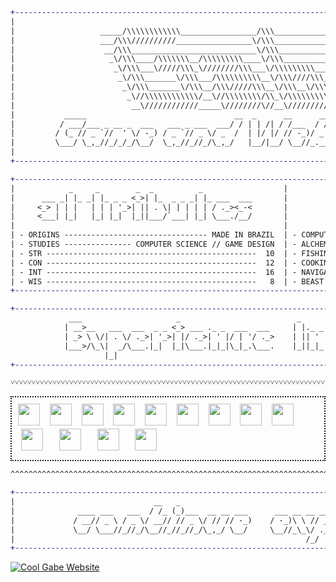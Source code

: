 
```diff
+-------------------------------------------------------------------------------------------------------------------+
|                                                                                                                   |
|                   _____/\\\\\\\\\\\\_________________/\\\_______________________                                  |
|                   ___/\\\//////////_________________\/\\\_______________________                                  |
|                    __/\\\____________________________\/\\\_______________________                                 |
|                     _\/\\\____/\\\\\\\__/\\\\\\\\\____\/\\\____________/\\\\\\\\__                                |
|                      _\/\\\___\/////\\\_\////////\\\___\/\\\\\\\\\____/\\\/////\\\_                               |
|                       _\/\\\_______\/\\\___/\\\\\\\\\\__\/\\\////\\\__/\\\\\\\\\\\__                              |
|                        _\/\\\_______\/\\\__/\\\/////\\\__\/\\\__\/\\\_\//\\///////___                             |
|                         _\//\\\\\\\\\\\\/__\//\\\\\\\\/\\_\/\\\\\\\\\___\//\\\\\\\\\\_                            |
|                          __\////////////_____\////////\//__\/////////_____\//////////__                           |
|           _____                                 __  _      __      __     ___             _                       |
|          / ___/___ _ __ _  ___   ___ _ ___  ___/ / | | /| / /___  / /    / _ \ ___  ___  (_)___ _ ___             |
|         / (_ // _ `//  ' \/ -_) / _ `// _ \/ _  /  | |/ |/ // -_)/ _ \  / // // -_)(_-< / // _ `// _ \            |
|         \___/ \_,_//_/_/_/\__/  \_,_//_//_/\_,_/   |__/|__/ \__//_.__/ /____/ \__//___//_/ \_, //_//_/            |
|                                                                                           /___/                   |
+-------------------------------------------------------------------------------------------------------------------+

+-------------------------------------------------------------------------------------------------------------------+
|            _     _        _  _          _                  |                  ___  _    _  _  _                   |
|      ___ _| |_ _| |_ _ _ <_>| |_  _ _ _| |_ ___  ___       |                 / __>| |__<_>| || | ___              |
|     <_> | | |   | | | '_>| || . \| | | | | / ._><_-<       |                 \__ \| / /| || || |<_-<              |
|     <___| |_|   |_| |_|  |_||___/`___| |_| \___./__/       |                 <___/|_\_\|_||_||_|/__/              |
|                                                            |                                                      |
| - ORIGINS -------------------------------- MADE IN BRAZIL  | - COMPUTERS ------------------------------------ 92% |
| - STUDIES --------------- COMPUTER SCIENCE // GAME DESIGN  | - ALCHEMY --------------------------------------  1% |
| - STR -----------------------------------------------  10  | - FISHING -------------------------------------- 35% |
| - CON -----------------------------------------------  12  | - COOKING -------------------------------------- 72% |
| - INT -----------------------------------------------  16  | - NAVIGATION ----------------------------------- 45% |
| - WIS -----------------------------------------------   8  | - BEAST TAMING --------------------------------- 84% |
+-------------------------------------------------------------------------------------------------------------------+

+-------------------------------------------------------------------------------------------------------------------+
             ___                     _                          _                       _                 
            | __>__   ___  ___  _ _ <_> ___ ._ _  ___  ___     | |._ _  _ _  ___ ._ _ _| |_ ___  _ _  _ _ 
            | _> \ \/| . \/ ._>| '_>| |/ ._>| ' |/ | '/ ._>    | || ' || | |/ ._>| ' | | | / . \| '_>| | |
            |___>/\_\|  _/\___.|_|  |_|\___.|_|_|\_|_.\___.    |_||_|_||__/ \___.|_|_| |_| \___/|_|  `_. |
                     |_|                                                                             <___'
+-------------------------------------------------------------------------------------------------------------------+

˅˅˅˅˅˅˅˅˅˅˅˅˅˅˅˅˅˅˅˅˅˅˅˅˅˅˅˅˅˅˅˅˅˅˅˅˅˅˅˅˅˅˅˅˅˅˅˅˅˅˅˅˅˅˅˅˅˅˅˅˅˅˅˅˅˅˅˅˅˅˅˅˅˅˅˅˅˅˅˅˅˅˅˅˅˅˅˅˅˅˅˅˅˅˅˅˅˅˅˅˅˅˅˅˅˅˅˅˅˅˅˅˅˅˅˅˅
```
<div style="border: 2px dotted; padding: 10px; display: flex; flex-wrap: wrap;">
  <img src="https://cdn.jsdelivr.net/gh/devicons/devicon/icons/javascript/javascript-original.svg" height="35">&nbsp;&nbsp;&nbsp;&nbsp;
  <img src="https://cdn.jsdelivr.net/gh/devicons/devicon/icons/react/react-original.svg" height="35">&nbsp;&nbsp;&nbsp;&nbsp;
  <img src="https://cdn.jsdelivr.net/gh/devicons/devicon/icons/nextjs/nextjs-original.svg" height="35">&nbsp;&nbsp;&nbsp;&nbsp;
  <img src="https://cdn.jsdelivr.net/gh/devicons/devicon/icons/php/php-original.svg" height="35">&nbsp;&nbsp;&nbsp;&nbsp;
  <img src="https://cdn.jsdelivr.net/gh/devicons/devicon/icons/html5/html5-original.svg" height="35">&nbsp;&nbsp;&nbsp;&nbsp;
  <img src="https://cdn.jsdelivr.net/gh/devicons/devicon/icons/css3/css3-original.svg" height="35">&nbsp;&nbsp;&nbsp;&nbsp;
  <img src="https://cdn.jsdelivr.net/gh/devicons/devicon/icons/tailwindcss/tailwindcss-original.svg" height="35">&nbsp;&nbsp;&nbsp;&nbsp;
  <img src="https://cdn.jsdelivr.net/gh/devicons/devicon/icons/postgresql/postgresql-original.svg" height="35">&nbsp;&nbsp;&nbsp;&nbsp;
  <img src="https://cdn.jsdelivr.net/gh/devicons/devicon/icons/linux/linux-original.svg" height="35">&nbsp;&nbsp;&nbsp;&nbsp;
  <img src="https://cdn.jsdelivr.net/gh/devicons/devicon/icons/csharp/csharp-original.svg" style="height: 35px; width: auto; margin: 5px;">&nbsp;&nbsp;&nbsp;&nbsp;
  <img src="https://cdn.jsdelivr.net/gh/devicons/devicon/icons/photoshop/photoshop-plain.svg" style="height: 35px; width: auto; margin: 5px;">&nbsp;&nbsp;&nbsp;&nbsp;
  <img src="https://cdn.jsdelivr.net/gh/devicons/devicon/icons/illustrator/illustrator-plain.svg" style="height: 35px; width: auto; margin: 5px;">&nbsp;&nbsp;&nbsp;&nbsp;
  <img src="https://cdn.jsdelivr.net/gh/devicons/devicon/icons/unity/unity-original.svg" style="height: 35px; width: auto; margin: 5px;">&nbsp;&nbsp;&nbsp;&nbsp;
</div>

```diff
^^^^^^^^^^^^^^^^^^^^^^^^^^^^^^^^^^^^^^^^^^^^^^^^^^^^^^^^^^^^^^^^^^^^^^^^^^^^^^^^^^^^^^^^^^^^^^^^^^^^^^^^^^^^^^^^^^^^

+-------------------------------------------------------------------------------------------------------------------+
|                               __   _                                      __            _                         |
|              ____ ___   ___  / /_ (_)___  __ __ ___      ___ __ __ ___   / /___   ____ (_)___  ___ _              |
|             / __// _ \ / _ \/ __// // _ \/ // // -_)    / -_)\ \ // _ \ / // _ \ / __// // _ \/ _ `/              |
|             \__/ \___//_//_/\__//_//_//_/\_,_/ \__/     \__//_\_\/ .__//_/ \___//_/  /_//_//_/\_, /               |
|                                                                 /_/                          /___/                |
+-------------------------------------------------------------------------------------------------------------------+
```

[![Cool Gabe Website](https://img.shields.io/badge/Visit-Gabe's%20Website-brightgreen?style=for-the-badge)](https://gabesimao.com)
